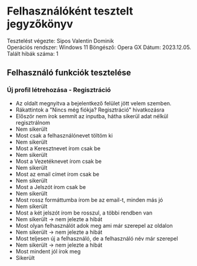 # Felhasználóként tesztelt jegyzőkönyv
Tesztelést végezte: Sipos Valentin Dominik   
Operációs rendszer: Windows 11
Böngésző: Opera GX
Dátum: 2023.12.05.
Talált hibák száma: 1

## Felhasználó funkciók tesztelése

### Új profil létrehozása - Regisztráció
+ Az oldalt megnyitva a bejelentkező felület jött velem szemben.
+ Rákattintok a "Nincs még fiókja? Regisztráció" hivatkozásra
+ Először nem írok semmit az inputba, hátha sikerül adat nélkül regisztrálnom
+ Nem sikerült 
+ Most csak a felhasználónevet töltöm ki
+ Nem sikerült 
+ Most a Keresztnevet írom csak be
+ Nem sikerült
+ Most a Vezetéknevet írom csak be
+ Nem sikerült 
+ Most az email címet írom csak be
+ Nem sikerült
+ Most a Jelszót írom csak be
+ Nem sikerült
+ Most rossz formáttumba írom be az email-t, minden más jó
+ Nem sikerült
+ Most a két jelszót írom be rosszul, a többi rendben van
+ Nem sikerült -> nem jelezte a hibát
+ Most olyan felhasználót adok meg ami már szerepel az oldalon
+ Nem sikerült -> nem jelezte a hibát
+ Most teljesen új a felhasználó, de a felhasználó név már szerepel
+ Nem sikerült  -> nem jelezte a hibát
+ Most mindent jól írok meg
+ Sikerült  